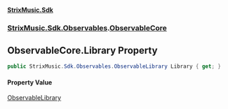 #### [StrixMusic.Sdk](./index.md 'index')
### [StrixMusic.Sdk.Observables](./StrixMusic-Sdk-Observables.md 'StrixMusic.Sdk.Observables').[ObservableCore](./StrixMusic-Sdk-Observables-ObservableCore.md 'StrixMusic.Sdk.Observables.ObservableCore')
## ObservableCore.Library Property
```csharp
public StrixMusic.Sdk.Observables.ObservableLibrary Library { get; }
```
#### Property Value
[ObservableLibrary](./StrixMusic-Sdk-Observables-ObservableLibrary.md 'StrixMusic.Sdk.Observables.ObservableLibrary')  
